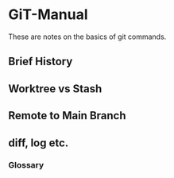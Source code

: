 # GiT-Manual
These are notes on the basics of git commands.

## Brief History


## Worktree vs Stash


## Remote to Main Branch


## diff, log etc.


### Glossary

